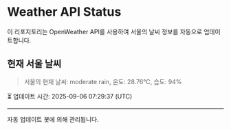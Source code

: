 
# Weather API Status

이 리포지토리는 OpenWeather API를 사용하여 서울의 날씨 정보를 자동으로 업데이트합니다.

## 현재 서울 날씨
> 서울의 현재 날씨: moderate rain, 온도: 28.76°C, 습도: 94%

⏳ 업데이트 시간: 2025-09-06 07:29:37 (UTC)

---
자동 업데이트 봇에 의해 관리됩니다.
